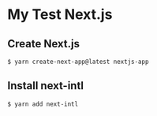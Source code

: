 # My Test Next.js

## Create Next.js

`$ yarn create-next-app@latest nextjs-app`

## Install next-intl

`$ yarn add next-intl`